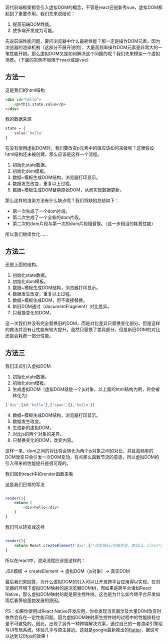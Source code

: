 现代前端框架都会引入虚拟DOM的概念，不管是react还是新秀vue，虚拟DOM都起到了重要作用。我们先来说结论：
1. 提高前端DOM性能。
2. 使多端开发成为可能。

先说前端性能问题，要问浏览器中什么最耗性能？那一定是操作DOM元素，因为浏览器的渲染机制（这部分不展开说明），大量高频率操作DOM元素是非常大的一笔性能开销。那么虚拟DOM又是如何解决这个问题的呢？我们先来模拟一个虚拟场景。（下面的实例不局限于react或是vue）

## 方法一

这是我们的html结构
```html
<div id="hello">
    <p>this.state.value</p>
</div>
```
我的数据来源
```js
state = {
    value:'hello'
}
```
在没有使用虚拟DOM时，我们要改变p元素中的值应该如何来做呢？这里假设html结构还未被创建，那么应该是这样一个流程。

1. 初始化state数据。
2. 初始化dom模板。
3. 数据+模板生成DOM结构，浏览器打印显示。
4. 数据发生改变，重复以上过程。
5. 数据+模板生成DOM替换原始DOM，从而实现数据更新。

那么这样的渲染方法有什么缺点呢？我们将缺陷总结如下：
- 第一次生成了一个dom片段。
- 第二次生成了一个全新的dom片段。
- 第二次的dom片段与第一次的dom片段相替换。（这一步相当的耗费性能）

所以我们继续优化......

## 方法二

还是上面的结构。

1. 初始化state数据。
2. 初始化dom模板。
3. 数据+模板生成DOM结构，浏览器打印显示。
4. 数据发生改变，重复以上过程。
5. 数据+模板生成DOM，但不直接替换。
6. 新旧DOM通过（documentFragment）对比差异。
7. 只替换变化的DOM。

这一次我们并没有完全替换旧的DOM，而是对比差异只替换变化部分。但是这样的做法并没有让性能有较大提升，虽然只替换了差异部分，但是新旧DOM的对比还是会耗费一部分性能。

## 方法三

我们正式引入虚拟DOM

1. 初始化state数据。
2. 初始化dom模板。
3. 生成虚拟DOM（虚拟DOM就是一个js对象，以上面的html结构为例，将会被转化为）
```js
['div',{id:'hello'},['span',{},'hello']]
```
4. 数据+模板生成DOM结构，浏览器打印显示。
5. 数据发生改变。
6. 生成新的虚拟DOM。
7. 对比js的两个对象的差异。
8. 只替换变化的DOM，改变内容。

这样一来，dom之间的对比将会转化为两个js对象之间的对比，并且高频率的DOM改变只会引发一次DOM变动，有点那么函数节流的意思，所以虚拟DOM的引入带来的性能提升是很可观的。

我们回到react中的render函数来看

这是我们日常的写法
```js

render(){
    return (
        <div>hello</div>
    )
}
```
我们可以转变成这样
```js

render(){
    return React.createElement('div',{/*这里是div的属性值，类似id、class*/},'hello')
}
```
所以在react中，渲染流程应该是这样的：

JSX模板 &rarr; createElement &rarr; 虚拟DOM（js对象）&rarr; 真实DOM

最后我们来回答，为什么虚拟DOM的引入可以让开发跨平台应用得以实现。在浏览器的环境下虚拟DOM映射的是浏览器DOM树，而如果是跨平台诸如React Native，那么虚拟DOM映射的就是原生控件树。这也是为什么如今跨平台开发如雨后春笋般蓬勃发展的原因。

PS：如果你使用过React Native开发应用，你会发现当页面涉及大量DOM改变时依然会存在一定性能问题。因为虚拟DOM映射原生控件树的过程中的性能损耗也是不可避免的。因此，出现了另外一种跨端解决方案，通过自己的一套渲染引擎绘与UI布局系统，体验几乎与原生接近。这就是google最新推出的<a href="https://flutterchina.club/">flutter</a>，据说可以达到120fps的效果！

